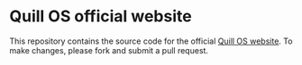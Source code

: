 # Quill OS official website

This repository contains the source code for the official [Quill OS website](https://inkbox.ddns.net/). To make changes, please fork and submit a pull request.
